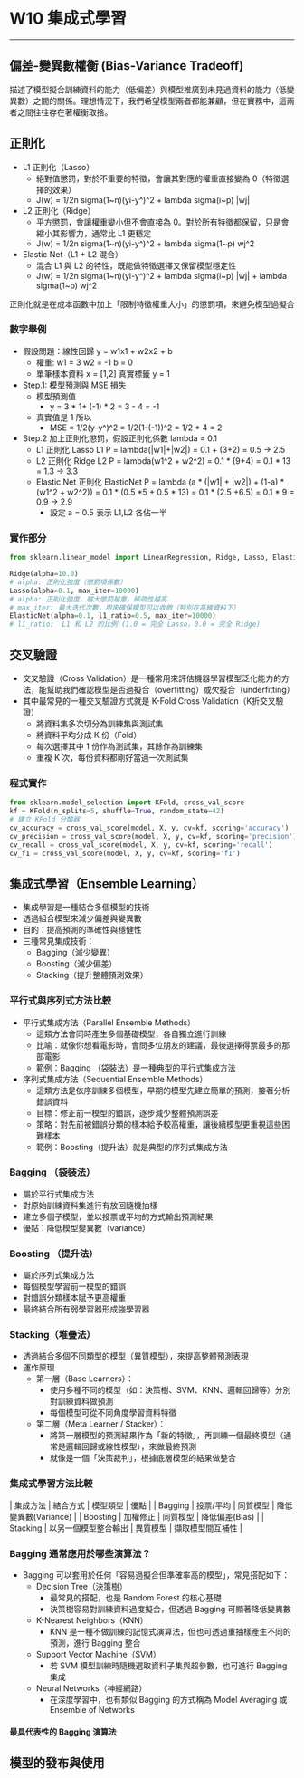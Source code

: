 # W10 集成式學習

---

## 偏差-變異數權衡 (Bias-Variance Tradeoff)

描述了模型擬合訓練資料的能力（低偏差）與模型推廣到未見過資料的能力（低變異數）之間的關係。理想情況下，我們希望模型兩者都能兼顧，但在實務中，這兩者之間往往存在著權衡取捨。

## 正則化 

- L1 正則化（Lasso）  
    - 絕對值懲罰，對於不重要的特徵，會讓其對應的權重直接變為 0（特徵選擇的效果）
    - J(w) = 1/2n sigma(1~n)(yi-y^)^2 + lambda sigma(i~p) |wj|
- L2 正則化（Ridge）
    - 平方懲罰，會讓權重變小但不會直接為 0。對於所有特徵都保留，只是會縮小其影響力，通常比 L1 更穩定
    - J(w) = 1/2n sigma(1~n)(yi-y^)^2 + lambda sigma(1~p) wj^2
- Elastic Net（L1 + L2 混合）
    - 混合 L1 與 L2 的特性，既能做特徵選擇又保留模型穩定性
    - J(w) = 1/2n sigma(1~n)(yi-y^)^2 + lambda sigma(i~p) |wj| + lambda sigma(1~p) wj^2

正則化就是在成本函數中加上「限制特徵權重大小」的懲罰項，來避免模型過擬合

### 數字舉例

- 假設問題：線性回歸 y = w1x1 + w2x2 + b
    - 權重: w1 = 3 w2 = -1 b = 0
    - 單筆樣本資料 x = [1,2] 真實標籤 y = 1
- Step.1: 模型預測與 MSE 損失
    - 模型預測值
        - y = 3 * 1+ (-1) * 2 = 3 - 4 = -1
    - 真實值是 1 所以
        - MSE = 1/2(y-y^)^2 = 1/2(1-(-1))^2 = 1/2 * 4 = 2
- Step.2 加上正則化懲罰，假設正則化係數 lambda = 0.1
    - L1 正則化 Lasso L1 P = lambda(|w1|+|w2|) = 0.1 + (3+2) = 0.5 -> 2.5
    - L2 正則化 Ridge L2 P = lambda(w1^2 + w2^2) = 0.1 * (9+4) = 0.1 * 13 = 1.3 -> 3.3
    - Elastic Net 正則化 ElasticNet P  = lambda (a * (|w1| + |w2|) + (1-a) * (w1^2 + w2^2)) = 0.1 * (0.5 *5 + 0.5 * 13) = 0.1 * (2.5 +6.5) = 0.1 * 9  = 0.9 -> 2.9
        - 設定 a = 0.5 表示 L1,L2 各佔一半 

### 實作部分

```python
from sklearn.linear_model import LinearRegression, Ridge, Lasso, ElasticNet

Ridge(alpha=10.0)
# alpha: 正則化強度（懲罰項係數）
Lasso(alpha=0.1, max_iter=10000)
# alpha: 正則化強度，越大懲罰越重，稀疏性越高  
# max_iter: 最大迭代次數，用來確保模型可以收斂（特別在高維資料下）
ElasticNet(alpha=0.1, l1_ratio=0.5, max_iter=10000)
# l1_ratio:  L1 和 L2 的比例 (1.0 = 完全 Lasso，0.0 = 完全 Ridge)

```

## 交叉驗證 

- 交叉驗證（Cross Validation）是一種常用來評估機器學習模型泛化能力的方法，能幫助我們確認模型是否過擬合（overfitting）或欠擬合（underfitting）
- 其中最常見的一種交叉驗證方式就是 K-Fold Cross Validation（K折交叉驗證）
    - 將資料集多次切分為訓練集與測試集
    - 將資料平均分成 K 份（Fold）
    - 每次選擇其中 1 份作為測試集，其餘作為訓練集
    - 重複 K 次，每份資料都剛好當過一次測試集
    
### 程式實作

```python
from sklearn.model_selection import KFold, cross_val_score
kf = KFold(n_splits=5, shuffle=True, random_state=42)
# 建立 KFold 分類器
cv_accuracy = cross_val_score(model, X, y, cv=kf, scoring='accuracy')
cv_precision = cross_val_score(model, X, y, cv=kf, scoring='precision')
cv_recall = cross_val_score(model, X, y, cv=kf, scoring='recall')
cv_f1 = cross_val_score(model, X, y, cv=kf, scoring='f1')

```

## 集成式學習（Ensemble Learning）

- 集成學習是一種結合多個模型的技術
- 透過組合模型來減少偏差與變異數
- 目的：提高預測的準確性與穩健性
- 三種常見集成技術：
    - Bagging（減少變異）
    - Boosting（減少偏差）
    - Stacking（提升整體預測效果）

### 平行式與序列式方法比較

- 平行式集成方法（Parallel Ensemble Methods）
    - 這類方法會同時產生多個基礎模型，各自獨立進行訓練
    - 比喻：就像你想看電影時，會問多位朋友的建議，最後選擇得票最多的那部電影
    - 範例：Bagging （袋裝法）是一種典型的平行式集成方法
- 序列式集成方法（Sequential Ensemble Methods）
    - 這類方法是依序訓練多個模型，早期的模型先建立簡單的預測，接著分析錯誤資料
    - 目標：修正前一模型的錯誤，逐步減少整體預測誤差
    - 策略：對先前被錯誤分類的樣本給予較高權重，讓後續模型更重視這些困難樣本
    - 範例：Boosting（提升法）就是典型的序列式集成方法

### Bagging （袋裝法）

- 屬於平行式集成方法
- 對原始訓練資料集進行有放回隨機抽樣
- 建立多個子模型，並以投票或平均的方式輸出預測結果
- 優點：降低模型變異數（variance）

### Boosting （提升法）

- 屬於序列式集成方法
- 每個模型學習前一模型的錯誤
- 對錯誤分類樣本賦予更高權重
- 最終結合所有弱學習器形成強學習器

### Stacking（堆疊法）

- 透過結合多個不同類型的模型（異質模型），來提高整體預測表現
- 運作原理
    - 第一層（Base Learners）：
        - 使用多種不同的模型（如：決策樹、SVM、KNN、邏輯回歸等）分別對訓練資料做預測
        - 每個模型可從不同角度學習資料特徵
    - 第二層（Meta Learner / Stacker）：
        - 將第一層模型的預測結果作為「新的特徵」，再訓練一個最終模型（通常是邏輯回歸或線性模型），來做最終預測
        - 就像是一個「決策裁判」，根據底層模型的結果做整合

### 集成式學習方法比較

| 集成方法 | 結合方式 | 模型類型 | 優點 | 
| Bagging | 投票/平均 | 同質模型 | 降低變異數(Variance) |
| Boosting | 加權修正 | 同質模型 | 降低偏差(Bias) |
| Stacking | 以另一個模型整合輸出 | 異質模型 | 擷取模型間互補性 | 

### Bagging 通常應用於哪些演算法？

- Bagging 可以套用於任何「容易過擬合但準確率高的模型」，常見搭配如下：
    - Decision Tree（決策樹）
        - 最常見的搭配，也是 Random Forest 的核心基礎
        - 決策樹容易對訓練資料過度擬合，但透過 Bagging 可顯著降低變異數
    - K-Nearest Neighbors（KNN）
        - KNN 是一種不做訓練的記憶式演算法，但也可透過重抽樣產生不同的預測，進行 Bagging 整合
    - Support Vector Machine（SVM）
        - 若 SVM 模型訓練時隨機選取資料子集與超參數，也可進行 Bagging 集成
    - Neural Networks（神經網路）
        - 在深度學習中，也有類似 Bagging 的方式稱為 Model Averaging 或 Ensemble of Networks

#### 最具代表性的 Bagging 演算法



## 模型的發布與使用